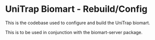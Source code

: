 UniTrap Biomart - Rebuild/Config
================================

This is the codebase used to configure and build the UniTrap biomart.

This is to be used in conjunction with the biomart-server package.
